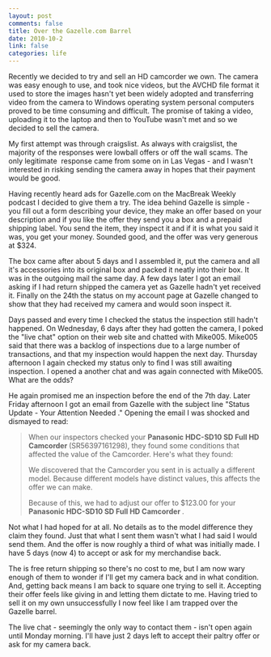 ```yaml
--- 
layout: post
comments: false
title: Over the Gazelle.com Barrel
date: 2010-10-2
link: false
categories: life
---
```

Recently we decided to try and sell an HD camcorder we own. The camera was easy enough to use, and took nice videos, but the AVCHD file format it used to store the images hasn't yet been widely adopted and transferring video from the camera to Windows operating system personal computers proved to be time consuming and difficult. The promise of taking a video, uploading it to the laptop and then to YouTube wasn't met and so we decided to sell the camera.

My first attempt was through craigslist. As always with craigslist, the majority of the responses were lowball offers or off the wall scams. The only legitimate  response came from some on in Las Vegas - and I wasn't interested in risking sending the camera away in hopes that their payment would be good.

Having recently heard ads for Gazelle.com on the MacBreak Weekly podcast I decided to give them a try. The idea behind Gazelle is simple - you fill out a form describing your device, they make an offer based on your description and if you like the offer they send you a box and a prepaid shipping label. You send the item, they inspect it and if it is what you said it was, you get your money. Sounded good, and the offer was very generous at $324.

The box came after about 5 days and I assembled it, put the camera and all it's accessories into its original box and packed it neatly into their box. It was in the outgoing mail the same day. A few days later I got an email asking if I had return shipped the camera yet as Gazelle hadn't yet received it. Finally on the 24th the status on my account page at Gazelle changed to show that they had received my camera and would soon inspect it.

Days passed and every time I checked the status the inspection still hadn't happened. On Wednesday, 6 days after they had gotten the camera, I poked the "live chat" option on their web site and chatted with Mike005. Mike005 said that there was a backlog of inspections due to a large number of transactions, and that my inspection would happen the next day. Thursday afternoon I again checked my status only to find I was still awaiting inspection. I opened a another chat and was again connected with Mike005. What are the odds?

He again promised me an inspection before the end of the 7th day. Later Friday afternoon I got an email from Gazelle with the subject line "Status Update - Your Attention Needed ." Opening the email I was shocked and dismayed to read:
<blockquote>When our inspectors checked your <strong>Panasonic HDC-SD10 SD Full HD Camcorder </strong>(SR56397161298), they found some conditions that affected the value of the Camcorder. Here's what they found:

We discovered that the Camcorder you sent in is actually a different model. Because different models have distinct values, this affects the offer we can make.

Because of this, we had to adjust our offer to $123.00 for your <strong>Panasonic HDC-SD10 SD Full HD Camcorder </strong>.</blockquote>
Not what I had hoped for at all. No details as to the model difference they claim they found. Just that what I sent them wasn't what I had said I would send them. And the offer is now roughly a third of what was initially made. I have 5 days (now 4) to accept or ask for my merchandise back.

The is free return shipping so there's no cost to me, but I am now wary enough of them to wonder if I'll get my camera back and in what condition. And, getting back means I am back to square one trying to sell it. Accepting their offer feels like giving in and letting them dictate to me. Having tried to sell it on my own unsuccessfully I now feel like I am trapped over the Gazelle barrel.

The live chat - seemingly the only way to contact them - isn't open again until Monday morning. I'll have just 2 days left to accept their paltry offer or ask for my camera back.
